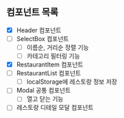 ## 컴포넌트 목록

- [x] Header 컴포넌트
- [ ] SelectBox 컴포넌트
  - [ ] 이름순, 거리순 정렬 기능
  - [ ] 카테고리 필터링 기능
- [x] RestaurantItem 컴포넌트
- [ ] RestaurantList 컴포넌트
  - [ ] localStorage에 레스토랑 정보 저장
- [ ] Modal 공통 컴포넌트
  - [ ] 열고 닫는 기능
- [ ] 레스토랑 디테일 모달 컴포넌트
